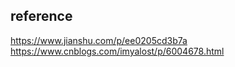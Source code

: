 ## reference
https://www.jianshu.com/p/ee0205cd3b7a  
https://www.cnblogs.com/imyalost/p/6004678.html   
